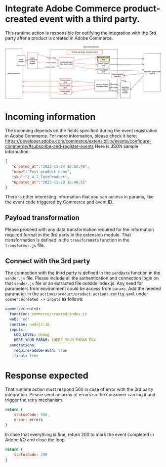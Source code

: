 # Integrate Adobe Commerce product-created event with a third party.
This runtime action is responsible for notifying the integration with the 3rd party after a product is created in Adobe Commerce.

![Alt text](CommmerceProductCreateSync.png "Title")

# Incoming information
The incoming depends on the fields specified during the event registration in Adobe Commerce. For more information, please check it here: https://developer.adobe.com/commerce/extensibility/events/configure-commerce/#subscribe-and-register-events
Here is JSON sample information:
```json
{
   "created_at":"2023-11-24 16:52:40",
   "name":"Test product name",
   "sku":"2_4_7_TestProduct",
   "updated_at":"2023-11-29 16:48:55"
}
```
There is other interesting information that you can access in params, like the event code triggered by Commerce and event ID.

## Payload transformation
Please proceed with any data transformation required for the information required format in the 3rd party in the extension module.
That transformation is defined in the `transformData` function in the `transformer.js` file.

## Connect with the 3rd party
The connection with the third party is defined in the `sendData` function in the `sender.js` file.
Please include all the authentication and connection login on that `sender.js` file or an extracted file outside index.js.
Any need for parameters from environment could be access from `params`. Add the needed parameter in the `actions/product/product.actions.config.yaml` under `commercecreated -> inputs` as follows:
```yaml
commercecreated:
  function: commerce/created/index.js
  web: 'no'
  runtime: nodejs:16
  inputs:
    LOG_LEVEL: debug
    HERE_YOUR_PARAM: $HERE_YOUR_PARAM_ENV
  annotations:
    require-adobe-auth: true
    final: true
```

# Response expected
That runtime action must respond 500 in case of error with the 3rd party integration. Please send an array of errors so the consumer can log it and trigger the retry mechanism.
```javascript
return {
    statusCode: 500,
    error: errors
}

```
In case that everything is fine, return 200 to mark the event completed in Adobe I/O and close the loop.
```javascript
return {
    statusCode: 200
}
```

